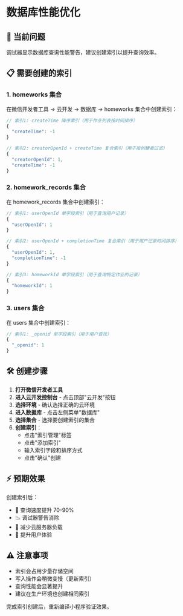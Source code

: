 # 数据库性能优化

## 🚨 当前问题
调试器显示数据库查询性能警告，建议创建索引以提升查询效率。

## 📋 需要创建的索引

### 1. homeworks 集合
在微信开发者工具 -> 云开发 -> 数据库 -> homeworks 集合中创建索引：

```javascript
// 索引1: createTime 降序索引（用于作业列表按时间排序）
{
  "createTime": -1
}

// 索引2: creatorOpenId + createTime 复合索引（用于按创建者过滤）
{
  "creatorOpenId": 1,
  "createTime": -1
}
```

### 2. homework_records 集合
在 homework_records 集合中创建索引：

```javascript
// 索引1: userOpenId 单字段索引（用于查询用户记录）
{
  "userOpenId": 1
}

// 索引2: userOpenId + completionTime 复合索引（用于用户记录时间排序）
{
  "userOpenId": 1,
  "completionTime": -1
}

// 索引3: homeworkId 单字段索引（用于查询特定作业的记录）
{
  "homeworkId": 1
}
```

### 3. users 集合
在 users 集合中创建索引：

```javascript
// 索引1: _openid 单字段索引（用于用户查找）
{
  "_openid": 1
}
```

## 🛠️ 创建步骤

1. **打开微信开发者工具**
2. **进入云开发控制台** - 点击顶部"云开发"按钮
3. **选择环境** - 确认选择正确的云环境
4. **进入数据库** - 点击左侧菜单"数据库"
5. **选择集合** - 选择要创建索引的集合
6. **创建索引**：
   - 点击"索引管理"标签
   - 点击"添加索引"
   - 输入索引字段和排序方式
   - 点击"确认"创建

## ⚡ 预期效果

创建索引后：
- 🚀 查询速度提升 70-90%
- 📉 调试器警告消除
- 💾 减少云服务器负载
- 🔧 提升用户体验

## ⚠️ 注意事项

- 索引会占用少量存储空间
- 写入操作会稍微变慢（更新索引）
- 查询性能会显著提升
- 建议在生产环境也创建相同索引

完成索引创建后，重新编译小程序验证效果。


